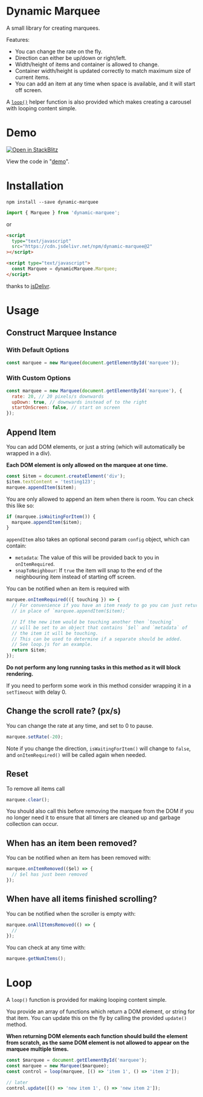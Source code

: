 # Dynamic Marquee

A small library for creating marquees.

Features:

- You can change the rate on the fly.
- Direction can either be up/down or right/left.
- Width/height of items and container is allowed to change.
- Container width/height is updated correctly to match maximum size of current items.
- You can add an item at any time when space is available, and it will start off screen.

A [`loop()`](#loop) helper function is also provided which makes creating a carousel with looping content simple.

# Demo

[![Open in StackBlitz](https://developer.stackblitz.com/img/open_in_stackblitz.svg)](https://stackblitz.com/github/tjenkinson/dynamic-marquee/demo?title='Dynamic%20Marquee%20Demo)

View the code in "[demo](./demo)".

# Installation

```
npm install --save dynamic-marquee
```

```js
import { Marquee } from 'dynamic-marquee';
```

or

```html
<script
  type="text/javascript"
  src="https://cdn.jsdelivr.net/npm/dynamic-marquee@2"
></script>

<script type="text/javascript">
  const Marquee = dynamicMarquee.Marquee;
</script>
```

thanks to [jsDelivr](https://github.com/jsdelivr/jsdelivr).

# Usage

## Construct Marquee Instance

### With Default Options

```js
const marquee = new Marquee(document.getElementById('marquee'));
```

### With Custom Options

```js
const marquee = new Marquee(document.getElementById('marquee'), {
  rate: 20, // 20 pixels/s downwards
  upDown: true, // downwards instead of to the right
  startOnScreen: false, // start on screen
});
```

## Append Item

You can add DOM elements, or just a string (which will automatically be wrapped in a div).

**Each DOM element is only allowed on the marquee at one time.**

```js
const $item = document.createElement('div');
$item.textContent = 'testing123';
marquee.appendItem($item);
```

You are only allowed to append an item when there is room. You can check this like so:

```js
if (marquee.isWaitingForItem()) {
  marquee.appendItem($item);
}
```

`appendItem` also takes an optional second param `config` object, which can contain:

- `metadata`: The value of this will be provided back to you in `onItemRequired`.
- `snapToNeighbour`: If `true` the item will snap to the end of the neighbouring item instead of starting off screen.

You can be notified when an item is required with

```js
marquee.onItemRequired(({ touching }) => {
  // For convenience if you have an item ready to go you can just return it
  // in place of `marquee.appendItem($item);`

  // If the new item would be touching another then `touching`
  // will be set to an object that contains `$el` and `metadata` of
  // the item it will be touching.
  // This can be used to determine if a separate should be added.
  // See loop.js for an example.
  return $item;
});
```

**Do not perform any long running tasks in this method as it will block rendering.**

If you need to perform some work in this method consider wrapping it in a `setTimeout` with delay 0.

## Change the scroll rate? (px/s)

You can change the rate at any time, and set to 0 to pause.

```js
marquee.setRate(-20);
```

Note if you change the direction, `isWaitingForItem()` will change to `false`, and `onItemRequired()` will be called again when needed.

## Reset

To remove all items call

```js
marquee.clear();
```

You should also call this before removing the marquee from the DOM if you no longer need it to ensure that all timers are cleaned up and garbage collection can occur.

## When has an item been removed?

You can be notified when an item has been removed with:

```js
marquee.onItemRemoved(($el) => {
  // $el has just been removed
});
```

## When have all items finished scrolling?

You can be notified when the scroller is empty with:

```js
marquee.onAllItemsRemoved(() => {
  //
});
```

You can check at any time with:

```js
marquee.getNumItems();
```

# Loop

A `loop()` function is provided for making looping content simple.

You provide an array of functions which return a DOM element, or string for that item. You can update this on the fly by calling the provided `update()` method.

**When returning DOM elements each function should build the element from scratch, as the same DOM element is not allowed to appear on the marquee multiple times.**

```js
const $marquee = document.getElementById('marquee');
const marquee = new Marquee($marquee);
const control = loop(marquee, [() => 'item 1', () => 'item 2']);

// later
control.update([() => 'new item 1', () => 'new item 2']);
```
